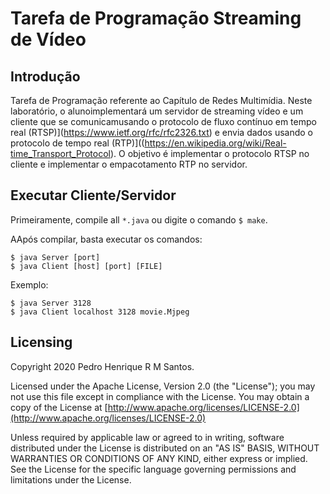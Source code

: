 Tarefa de Programação Streaming de Vídeo
======


Introdução
----
Tarefa de Programação referente ao Capítulo de Redes Multimídia. Neste laboratório, o alunoimplementará um servidor de streaming vídeo e um cliente que se comunicamusando  o  protocolo  de  fluxo  contínuo  em  tempo  real  (RTSP)](https://www.ietf.org/rfc/rfc2326.txt)  e  envia  dados  usando  o protocolo de tempo real (RTP)]((https://en.wikipedia.org/wiki/Real-time_Transport_Protocol). O objetivo é implementar o protocolo RTSP no cliente e implementar o empacotamento RTP no servidor.



Executar Cliente/Servidor
----
Primeiramente, compile all `*.java` ou digite o comando `$ make`.

AApós compilar, basta executar os comandos:

```
$ java Server [port]
$ java Client [host] [port] [FILE]
```

Exemplo:

```
$ java Server 3128
$ java Client localhost 3128 movie.Mjpeg
```

Licensing
----
Copyright 2020 Pedro Henrique R M Santos.

Licensed under the Apache License, Version 2.0 (the "License");
you may not use this file except in compliance with the License.
You may obtain a copy of the License at [http://www.apache.org/licenses/LICENSE-2.0](http://www.apache.org/licenses/LICENSE-2.0)

Unless required by applicable law or agreed to in writing, software
distributed under the License is distributed on an "AS IS" BASIS,
WITHOUT WARRANTIES OR CONDITIONS OF ANY KIND, either express or implied.
See the License for the specific language governing permissions and
limitations under the License.
